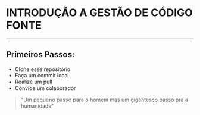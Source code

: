 # INTRODUÇÃO A GESTÃO DE CÓDIGO FONTE
---
## Primeiros Passos:
- Clone esse repositório
- Faça um commit local
- Realize um pull
- Convide um colaborador

> "Um pequeno passo para o homem mas um gigantesco passo pra a humanidade"
